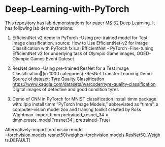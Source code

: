 # Deep-Learning-with-PyTorch
This repository has lab demonstrations for paper MS 32 Deep Learning.
It has following lab demonstrations:
1. EfficientNet v2 demo in PyTorch
-Using pre-trained model for Test image classification, source: How to Use EfficientNet-v2 for Image Classification with PyTorch fxis.ai
EfficientNet – PyTorch
-Fine-tuning EfficientNet v2 for underlying task of Olympic Game images, OGED-Olympic Games Event Dateset

2. ResNet demo
-Using pre-trained ResNet for a Test image Classification(in 1000 categories) 
-ResNet Transfer Learning Demo
Source of dataset: Tyre Quality Classification
https://www.kaggle.com/datasets/warcoder/tyre-quality-classification
Digital images of defective and good condition tyres
4. Demo of CNN in PyTorch for MNIST classification
Install timm package with:
!pip install timm
“PyTorch Image Models,” abbreviated as “timm”, a computer-vision model zoo and training toolkit created by Ross Wightman.
import timm
pretrained_resnet_34 = timm.create_model('resnet34', pretrained=True)

Alternatively:
import torchvision
model =torchvision.models.resnet50(weights=torchvision.models.ResNet50_Weights.DEFAULT)
